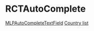 # RCTAutoComplete

[MLPAutoCompleteTextField](https://github.com/EddyBorja/MLPAutoCompleteTextField)
[Country list](https://gist.github.com/Keeguon/2310008)
